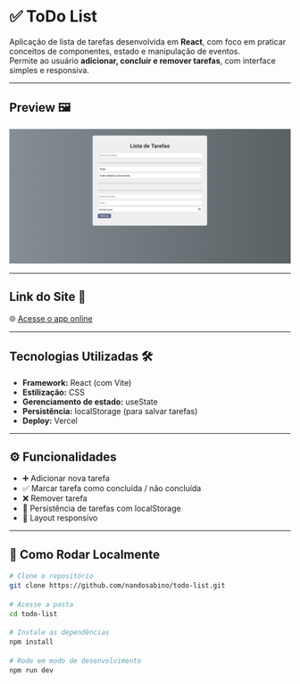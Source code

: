 # ✅ ToDo List

Aplicação de lista de tarefas desenvolvida em **React**, com foco em praticar conceitos de componentes, estado e manipulação de eventos.  
Permite ao usuário **adicionar, concluir e remover tarefas**, com interface simples e responsiva.

---

## Preview 🖼

![Preview do aplicativo](./public/preview.png)

---

## Link do Site 🔗

🌐 [Acesse o app online](https://nandosabino.github.io/todo-list)

---

## Tecnologias Utilizadas 🛠

- **Framework:** React (com Vite)  
- **Estilização:** CSS  
- **Gerenciamento de estado:** useState  
- **Persistência:** localStorage (para salvar tarefas)  
- **Deploy:** Vercel  

---

## ⚙️ Funcionalidades

- ➕ Adicionar nova tarefa  
- ✅ Marcar tarefa como concluída / não concluída  
- ❌ Remover tarefa  
- 💾 Persistência de tarefas com localStorage  
- 📱 Layout responsivo  

---

## 🚀 Como Rodar Localmente

```bash
# Clone o repositório
git clone https://github.com/nandosabino/todo-list.git

# Acesse a pasta
cd todo-list

# Instale as dependências
npm install

# Rode em modo de desenvolvimento
npm run dev

